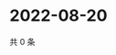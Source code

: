 # 2022-08-20

共 0 条

<!-- BEGIN WEIBO -->
<!-- 最后更新时间 Sat Aug 20 2022 06:00:54 GMT+0800 (China Standard Time) -->

<!-- END WEIBO -->
